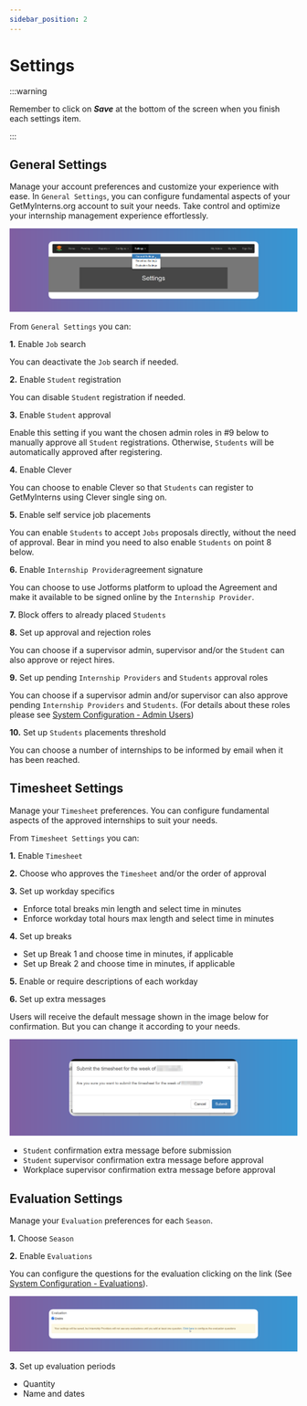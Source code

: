 ```yaml
---
sidebar_position: 2
---
```


# Settings

:::warning

Remember to click on **_Save_** at the bottom of the screen when you finish each settings item.

:::

## General Settings

Manage your account preferences and customize your experience with ease. In `General Settings`, you can configure fundamental aspects of your GetMyInterns.org account to suit your needs. Take control and optimize your internship management experience effortlessly.

![Reset Password](images/settings-general.png)

From `General Settings` you can:

**1.** Enable `Job` search

You can deactivate the `Job` search if needed.

**2.** Enable `Student` registration

You can disable `Student` registration if needed.

**3.** Enable `Student` approval

Enable this setting if you want the chosen admin roles in #9 below to manually approve all `Student` registrations. Otherwise, `Students` will be automatically approved after registering.

**4.** Enable Clever

You can choose to enable Clever so that `Students` can register to GetMyInterns using Clever single sing on.

**5.** Enable self service job placements

You can enable `Students` to accept `Jobs` proposals directly, without the need of approval. Bear in mind you need to also enable `Students` on point 8 below.

**6.** Enable `Internship Provider`agreement signature

You can choose to use Jotforms platform to upload the Agreement and make it available to be signed online by the `Internship Provider`.

**7.** Block offers to already placed `Students`

**8.** Set up approval and rejection roles

You can choose if a supervisor admin, supervisor and/or the `Student` can also approve or reject hires.

**9.** Set up pending `Internship Providers` and `Students` approval roles

You can choose if a supervisor admin and/or supervisor can also approve pending `Internship Providers` and `Students`. (For details about these roles please see [System Configuration - Admin Users](/school-admins/system-configuration#admin-users))

**10.** Set up `Students` placements threshold

You can choose a number of internships to be informed by email when it has been reached.

## Timesheet Settings

Manage your `Timesheet` preferences. You can configure fundamental aspects of the approved internships to suit your needs.

From `Timesheet Settings` you can:

**1.** Enable `Timesheet`

**2.** Choose who approves the `Timesheet` and/or the order of approval

**3.** Set up workday specifics

- Enforce total breaks min length and select time in minutes
- Enforce workday total hours max length and select time in minutes

**4.** Set up breaks

- Set up Break 1 and choose time in minutes, if applicable
- Set up Break 2 and choose time in minutes, if applicable

**5.** Enable or require descriptions of each workday

**6.** Set up extra messages

Users will receive the default message shown in the image below for confirmation. But you can change it according to your needs.

![Reset Password](images/timesheets-settings-confirmation-message.png)

- `Student` confirmation extra message before submission
- `Student` supervisor confirmation extra message before approval
- Workplace supervisor confirmation extra message before approval

## Evaluation Settings

Manage your `Evaluation` preferences for each `Season`.

**1.** Choose `Season`

**2.** Enable `Evaluations`

You can configure the questions for the evaluation clicking on the link (See [System Configuration - Evaluations](/school-admins/system-configuration#evaluations)).

![Reset Password](images/evaluation-questions-from-providers-set-up.png)

**3.** Set up evaluation periods

- Quantity
- Name and dates

